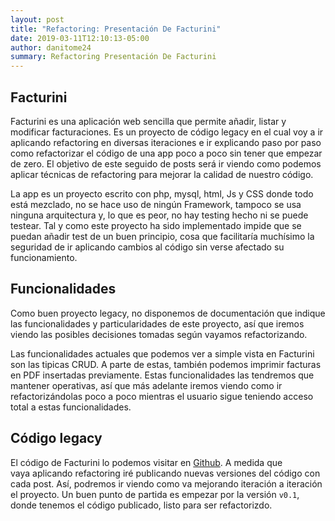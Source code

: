 ```yaml
---
layout: post
title: "Refactoring: Presentación De Facturini"
date: 2019-03-11T12:10:13-05:00
author: danitome24
summary: Refactoring Presentación De Facturini
---
```


## Facturini

Facturini es una aplicación web sencilla que permite añadir, listar y modificar facturaciones. 
Es un proyecto de código legacy en el cual voy a ir aplicando refactoring en diversas iteraciones e ir explicando paso 
por paso como refactorizar el código de una app poco a poco sin tener que empezar de zero. El objetivo de este seguido de
posts será ir viendo como podemos aplicar técnicas de refactoring para mejorar la calidad de nuestro código.

La app es un proyecto escrito con php, mysql, html, Js y CSS donde todo está mezclado, no se hace uso de ningún Framework,
tampoco se usa ninguna arquitectura y, lo que es peor, no hay testing hecho ni se puede testear. Tal y como este proyecto
ha sido implementado impide que se puedan añadir test de un buen principio, cosa que facilitaría muchísimo la seguridad
de ir aplicando cambios al código sin verse afectado su funcionamiento. 

## Funcionalidades

Como buen proyecto legacy, no disponemos de documentación que indique las funcionalidades y particularidades de este 
proyecto, así que iremos viendo las posibles decisiones tomadas según vayamos refactorizando. 

Las funcionalidades actuales que podemos ver a simple vista en Facturini son las tipicas CRUD. A parte de estas, también podemos imprimir
facturas en PDF insertadas previamente. Estas funcionalidades las tendremos que mantener operativas, así que más adelante
iremos viendo como ir refactorizándolas poco a poco mientras el usuario sigue teniendo acceso total a estas funcionalidades.

## Código legacy

El código de Facturini lo podemos visitar en [Github](https://github.com/danitome24/facturini-refactoring). A medida que  
vaya aplicando refactoring iré publicando nuevas versiones del código con cada post. Así, podremos ir viendo como va mejorando iteración 
a iteración el proyecto. Un buen punto de partida es empezar por la versión `v0.1`, donde tenemos el código publicado, 
listo para ser refactorizdo. 
